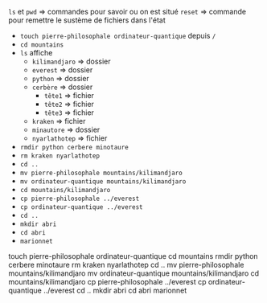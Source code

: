`ls` et `pwd` => commandes pour savoir ou on est situé
`reset` => commande pour remettre le sustème de fichiers dans l'état

- `touch pierre-philosophale ordinateur-quantique` depuis `/`
- `cd mountains`
- `ls` affiche
  - `kilimandjaro` => dossier
  - `everest` => dossier
  - `python` => dossier
  - `cerbère` => dossier
    - `tête1` => fichier
    - `tête2` => fichier
    - `tête3` => fichier
  - `kraken` => fichier
  - `minautore` => dossier
  - `nyarlathotep` => fichier
- `rmdir python cerbere minotaure`
- `rm kraken nyarlathotep`
- `cd ..`
- `mv pierre-philosophale mountains/kilimandjaro`
- `mv ordinateur-quantique mountains/kilimandjaro`
- `cd mountains/kilimandjaro`
- `cp pierre-philosophale ../everest`
- `cp ordinateur-quantique ../everest`
- `cd ..`
- `mkdir abri`
- `cd abri`
- `marionnet`

touch pierre-philosophale ordinateur-quantique
cd mountains
rmdir python cerbere minotaure
rm kraken nyarlathotep
cd ..
mv pierre-philosophale mountains/kilimandjaro
mv ordinateur-quantique mountains/kilimandjaro
cd mountains/kilimandjaro
cp pierre-philosophale ../everest
cp ordinateur-quantique ../everest
cd ..
mkdir abri
cd abri
marionnet